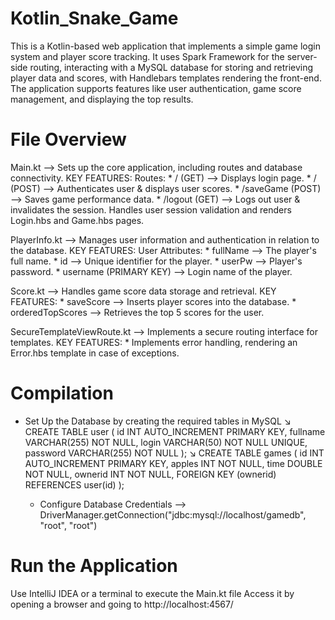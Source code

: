 # Kotlin_Snake_Game

This is a Kotlin-based web application that implements a simple game login system and player score tracking. 
It uses Spark Framework for the server-side routing, interacting with a MySQL database for storing and retrieving player data and scores, with Handlebars templates rendering the front-end. 
The application supports features like user authentication, game score management, and displaying the top results.


# File Overview

  Main.kt --> Sets up the core application, including routes and database connectivity.
    KEY FEATURES:
    Routes:
      * /         (GET) --> Displays login page.
      * /         (POST) --> Authenticates user & displays user scores.
      * /saveGame (POST) --> Saves game performance data.
      * /logout   (GET) --> Logs out user & invalidates the session.
    Handles user session validation and renders Login.hbs and Game.hbs pages.

  PlayerInfo.kt --> Manages user information and authentication in relation to the database.
    KEY FEATURES:
    User Attributes:
      * fullName --> The player's full name.
      * id --> Unique identifier for the player.
      * userPw --> Player's password.
      * username (PRIMARY KEY) --> Login name of the player.
    
  Score.kt --> Handles game score data storage and retrieval.
    KEY FEATURES: 
      * saveScore --> Inserts player scores into the database.
      * orderedTopScores --> Retrieves the top 5 scores for the user.

  SecureTemplateViewRoute.kt --> Implements a secure routing interface for templates.
    KEY FEATURES:
      * Implements error handling, rendering an Error.hbs template in case of exceptions.


# Compilation

  * Set Up the Database by creating the required tables in MySQL
    ↘︎
      CREATE TABLE user (
      id INT AUTO_INCREMENT PRIMARY KEY,
      fullname VARCHAR(255) NOT NULL,
      login VARCHAR(50) NOT NULL UNIQUE,
      password VARCHAR(255) NOT NULL
      );
    ↘︎
      CREATE TABLE games (
          id INT AUTO_INCREMENT PRIMARY KEY,
          apples INT NOT NULL,
          time DOUBLE NOT NULL,
          ownerid INT NOT NULL,
          FOREIGN KEY (ownerid) REFERENCES user(id)
      );

    * Configure Database Credentials --> DriverManager.getConnection("jdbc:mysql://localhost/gamedb", "root", "root")

# Run the Application
  Use IntelliJ IDEA or a terminal to execute the Main.kt file
  Access it by opening a browser and going to http://localhost:4567/
  
    

  
  
  
